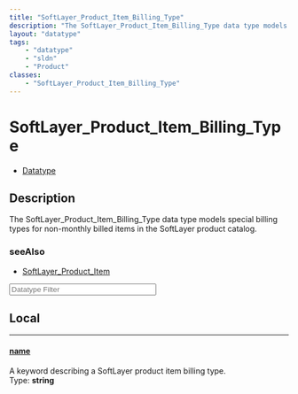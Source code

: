 ```yaml
---
title: "SoftLayer_Product_Item_Billing_Type"
description: "The SoftLayer_Product_Item_Billing_Type data type models special billing types for non-monthly billed items in the SoftL... "
layout: "datatype"
tags:
    - "datatype"
    - "sldn"
    - "Product"
classes:
    - "SoftLayer_Product_Item_Billing_Type"
---
```


# SoftLayer_Product_Item_Billing_Type
<div id='service-datatype'>
    <ul id='sldn-reference-tabs'>
        <li id='datatype'> <a href='/reference/datatypes/SoftLayer_Product_Item_Billing_Type' >Datatype</a></li>
    </ul>
</div>

## Description 
The SoftLayer_Product_Item_Billing_Type data type models special billing types for non-monthly billed items in the SoftLayer product catalog. 



### seeAlso

* [SoftLayer_Product_Item](/reference/datatypes/SoftLayer_Product_Item )




<!-- Filer BEGIN -->
<div class="view-filters">
        <div class="clearfix">
            <div class="search-input-box">
                <input placeholder="Datatype Filter" onkeyup="titleSearch(inputId='prop-input', divId='properties', elementClass='prop-row')" 
                    type="text" id="prop-input" value="" size="30" maxlength="128" class="form-text">
            </div>
        </div>
</div>
<!-- Filer END -->

<div id="properties" class="content">
<div id="localProperties" class="prop-content" >

## Local
<div class="prop-row">

-----
[name]: #name
#### [name]
A keyword describing a SoftLayer product item billing type.   
<span class="type-label">Type: </span>**string**


</div>
</div>
<!-- LOCAL PROPERTY END -->

</div>


